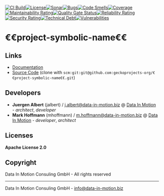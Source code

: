[![CI Build](https://github.com/geckoprojects-org/€€project-symbolic-name€€/actions/workflows/build.yml/badge.svg)](https://github.com/geckoprojects-org/€€project-symbolic-name€€/actions/workflows/build.yml)[![License](https://github.com/geckoprojects-org/€€project-symbolic-name€€/actions/workflows/license.yml/badge.svg)](https://github.com/geckoprojects-org/€€project-symbolic-name€€/actions/workflows/license.yml )[![Sonar](https://github.com/geckoprojects-org/€€project-symbolic-name€€/actions/workflows/sonar.yml/badge.svg)](https://github.com/geckoprojects-org/€€project-symbolic-name€€/actions/workflows/sonar.yml )[![Bugs](https://sonarcloud.io/api/project_badges/measure?project=geckoprojects-org_€€project-symbolic-name€€&metric=bugs)](https://sonarcloud.io/dashboard?id=geckoprojects-org_€€project-symbolic-name€€)[![Code Smells](https://sonarcloud.io/api/project_badges/measure?project=geckoprojects-org_€€project-symbolic-name€€&metric=code_smells)](https://sonarcloud.io/dashboard?id=geckoprojects-org_€€project-symbolic-name€€)[![Coverage](https://sonarcloud.io/api/project_badges/measure?project=geckoprojects-org_€€project-symbolic-name€€&metric=coverage)](https://sonarcloud.io/dashboard?id=geckoprojects-org_€€project-symbolic-name€€)[![Maintainability Rating](https://sonarcloud.io/api/project_badges/measure?project=geckoprojects-org_€€project-symbolic-name€€&metric=sqale_rating)](https://sonarcloud.io/dashboard?id=geckoprojects-org_€€project-symbolic-name€€)[![Quality Gate Status](https://sonarcloud.io/api/project_badges/measure?project=geckoprojects-org_€€project-symbolic-name€€&metric=alert_status)](https://sonarcloud.io/dashboard?id=geckoprojects-org_€€project-symbolic-name€€)[![Reliability Rating](https://sonarcloud.io/api/project_badges/measure?project=geckoprojects-org_€€project-symbolic-name€€&metric=reliability_rating)](https://sonarcloud.io/dashboard?id=geckoprojects-org_€€project-symbolic-name€€)[![Security Rating](https://sonarcloud.io/api/project_badges/measure?project=geckoprojects-org_€€project-symbolic-name€€&metric=security_rating)](https://sonarcloud.io/dashboard?id=geckoprojects-org_€€project-symbolic-name€€)[![Technical Debt](https://sonarcloud.io/api/project_badges/measure?project=geckoprojects-org_€€project-symbolic-name€€&metric=sqale_index)](https://sonarcloud.io/dashboard?id=geckoprojects-org_€€project-symbolic-name€€)[![Vulnerabilities](https://sonarcloud.io/api/project_badges/measure?project=geckoprojects-org_€€project-symbolic-name€€&metric=vulnerabilities)](https://sonarcloud.io/dashboard?id=geckoprojects-org_€€project-symbolic-name€€)

# €€project-symbolic-name€€

## Links

* [Documentation](https://github.com/geckoprojects-org/€€project-symbolic-name€€)
* [Source Code](https://github.com/geckoprojects-org/€€project-symbolic-name€€) (clone with `scm:git:git@github.com:geckoprojects-org/€€project-symbolic-name€€.git`)


## Developers

* **Juergen Albert** (jalbert) / [j.albert@data-in-motion.biz](mailto:j.albert@data-in-motion.biz) @ [Data In Motion](https://www.datainmotion.de) - *architect*, *developer*
* **Mark Hoffmann** (mhoffmann) / [m.hoffmann@data-in-motion.biz](mailto:m.hoffmann@data-in-motion.biz) @ [Data In Motion](https://www.datainmotion.de) - *developer*, *architect*

## Licenses

**Apache License 2.0**

## Copyright

Data In Motion Consuling GmbH - All rights reserved

---
Data In Motion Consuling GmbH - [info@data-in-motion.biz](mailto:info@data-in-motion.biz)
